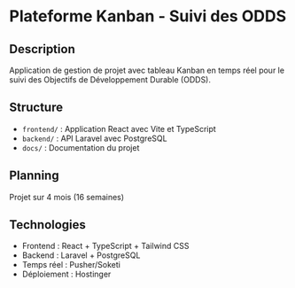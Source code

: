 # Plateforme Kanban - Suivi des ODDS

## Description
Application de gestion de projet avec tableau Kanban en temps réel pour le suivi des Objectifs de Développement Durable (ODDS).

## Structure
- `frontend/` : Application React avec Vite et TypeScript
- `backend/` : API Laravel avec PostgreSQL
- `docs/` : Documentation du projet

## Planning
Projet sur 4 mois (16 semaines)

## Technologies
- Frontend : React + TypeScript + Tailwind CSS
- Backend : Laravel + PostgreSQL
- Temps réel : Pusher/Soketi
- Déploiement : Hostinger